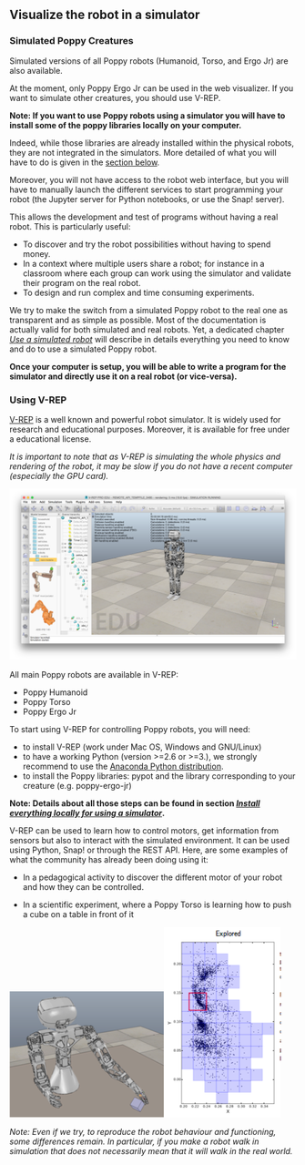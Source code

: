 ## Visualize the robot in a simulator

### Simulated Poppy Creatures

Simulated versions of all Poppy robots (Humanoid, Torso, and Ergo Jr) are also available.

At the moment, only Poppy Ergo Jr can be used in the web visualizer. If you want to simulate other creatures, you should use V-REP.

**Note: If you want to use Poppy robots using a simulator you will have to install some of the poppy libraries locally on your computer.**

Indeed, while those libraries are already installed within the physical robots, they are not integrated in the simulators. More detailed of what you will have to do is given in the [section below](#using-v-rep).

Moreover, you will not have access to the robot web interface, but you will have to manually launch the different services to start programming your robot (the Jupyter server for Python notebooks, or use the Snap! server).

This allows the development and test of programs without having a real robot. This is particularly useful:

* To discover and try the robot possibilities without having to spend money.
* In a context where multiple users share a robot; for instance in a classroom where each group can work using the simulator and validate their program on the real robot.
* To design and run complex and time consuming experiments.

We try to make the switch from a simulated Poppy robot to the real one as transparent and as simple as possible. Most of the documentation is actually valid for both simulated and real robots. Yet, a dedicated chapter *[Use a simulated robot](#todo)* will describe in details everything you need to know and do to use a simulated Poppy robot.

**Once your computer is setup, you will be able to write a program for the simulator and directly use it on a real robot (or vice-versa).**

### Using V-REP

[V-REP](http://www.coppeliarobotics.com/downloads.html) is a well known and powerful robot simulator. It is widely used for research and educational purposes. Moreover, it is available for free under a educational license.

*It is important to note that as V-REP is simulating the whole physics and rendering of the robot, it may be slow if you do not have a recent computer (especially the GPU card).*

![Poppy Humanoid in V-REP](../img/humanoid/vrep.png)

All main Poppy robots are available in V-REP:

* Poppy Humanoid
* Poppy Torso
* Poppy Ergo Jr

To start using V-REP for controlling Poppy robots, you will need:
* to install V-REP (work under Mac OS, Windows and GNU/Linux)
* to have a working Python (version >=2.6 or >=3.), we strongly recommend to use the [Anaconda Python distribution](https://www.continuum.io/why-anaconda).
* to install the Poppy libraries: pypot and the library corresponding to your creature (e.g. poppy-ergo-jr)

**Note: Details about all those steps can be found in section *[Install everything locally for using a simulator](#TODO)*.**

V-REP can be used to learn how to control motors, get information from sensors but also to interact with the simulated environment. It can be used using Python, Snap! or through the REST API. Here, are some examples of what the community has already been doing using it:

* In a pedagogical activity to discover the different motor of your robot and how they can be controlled.

* In a scientific experiment, where a Poppy Torso is learning how to push a cube on a table in front of it

![Torso V-REP](../img/torso/explauto-vrep.png)![Torso Explauto Res](../img/torso/explauto-res.png)

*Note: Even if we try, to reproduce the robot behaviour and functioning, some differences remain. In particular, if you make a robot walk in simulation that does not necessarily mean that it will walk in the real world.*
